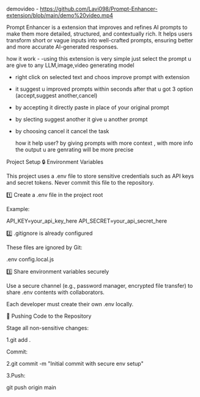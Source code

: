 
demovideo - https://github.com/Lavi098/Prompt-Enhancer-extension/blob/main/demo%20video.mp4


Prompt Enhancer is a extension that improves and refines AI prompts to make them more detailed, structured, and contextually rich. It helps users transform short or vague inputs into well-crafted prompts, ensuring better and more accurate AI-generated responses.

how it work - 
-using this extension is very simple just select the prompt u are give to any LLM,image,video generating model 
- right click on selected text and choos improve prompt with extension
- it suggest u improved prompts within seconds after that u got 3 option (accept,suggest another,cancel)
- by accepting it directly paste in place of your original prompt
- by slecting suggest another it give u another prompt
- by choosing cancel it cancel the task

  how it help user?
  by giving prompts with more context , with more info the output u are genrating will be more precise 

Project Setup
🔒 Environment Variables

This project uses a .env file to store sensitive credentials such as API keys and secret tokens.
Never commit this file to the repository.


1️⃣ Create a .env file in the project root

Example:

API_KEY=your_api_key_here
API_SECRET=your_api_secret_here


2️⃣ .gitignore is already configured

These files are ignored by Git:

.env
config.local.js


3️⃣ Share environment variables securely

Use a secure channel (e.g., password manager, encrypted file transfer) to share .env contents with collaborators.

Each developer must create their own .env locally.




🚀 Pushing Code to the Repository

Stage all non-sensitive changes:

1.git add .


Commit:

2.git commit -m "Initial commit with secure env setup"


3.Push:

git push origin main

